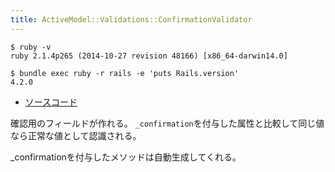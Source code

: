 ```yaml
---
title: ActiveModel::Validations::ConfirmationValidator
---
```


```
$ ruby -v
ruby 2.1.4p265 (2014-10-27 revision 48166) [x86_64-darwin14.0]
```

```
$ bundle exec ruby -r rails -e 'puts Rails.version'
4.2.0
```

* [ソースコード](https://github.com/rails/rails/blob/v4.2.0/activemodel/lib/active_model/validations/confirmation.rb)

確認用のフィールドが作れる。
`_confirmation`を付与した属性と比較して同じ値なら正常な値として認識される。

_confirmationを付与したメソッドは自動生成してくれる。
